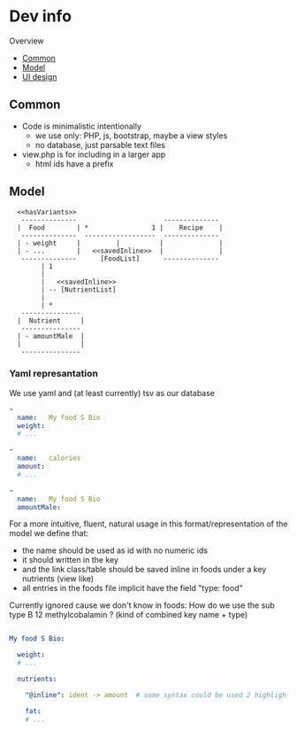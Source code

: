 # Dev info

Overview

- [Common](#common)
- [Model](#model)
- [UI design](UI_Design.md)


Common
----------------------------------------------------------

- Code is minimalistic intentionally
  - we use only: PHP, js, bootstrap, maybe a view styles
  - no database, just parsable text files
- view.php is for including in a larger app
  - html ids have a prefix

Model
----------------------------------------------------------

```
  <<hasVariants>>
   --------------                      --------------
  |  Food        | *                1 |    Recipe    |
   --------------  ------------------  --------------
  | - weight     |         |          |              |
  | - ...        |   <<savedInline>>  |              |
   --------------      [FoodList]      --------------
        | 1
        |
        |   <<savedInline>>
        | -- [NutrientList]
        |
        | *
   ---------------
  |  Nutrient     |
   ---------------
  | - amountMale  |
  |               |
   ---------------
```



### Yaml represantation

We use yaml and (at least currently) tsv as our database

```yaml
- 
  name:   My food S Bio
  weight: 
  # ...

-
  name:   calories
  amount: 
  # ...

- 
  name:   My food S Bio
  amountMale:
```

For a more intuitive, fluent, natural usage in this format/representation of the model we define that:

- the name should be used as id with no numeric ids
- it should written in the key
- and the link class/table should be saved inline in foods under a key nutrients (view like)
- all entries in the foods file implicit have the field "type: food"

Currently ignored cause we don't know in foods: How do we use the sub type B 12 methylcobalamin ? (kind of combined key name + type)


```yaml

My food S Bio:

  weight: 
  # ...

  nutrients:

    "@inline": ident -> amount  # some syntax could be used 2 highlight that the link class is saved inline

    fat:
    # ...
```
